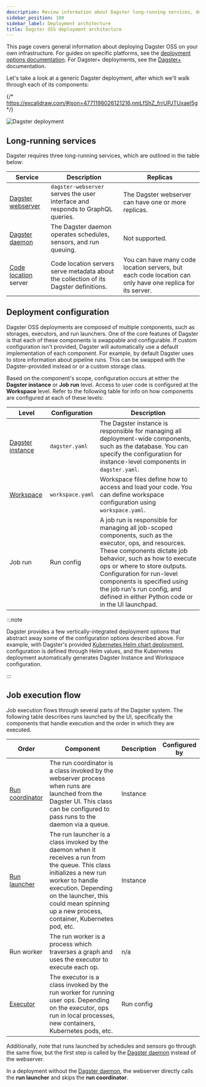 ```yaml
---
description: Review information about Dagster long-running services, deployment configuration, and job execution flow.
sidebar_position: 100
sidebar_label: Deployment architecture
title: Dagster OSS deployment architecture
---
```


This page covers general information about deploying Dagster OSS on your own infrastructure. For guides on specific platforms, see the [deployment options documentation](/deployment/oss/deployment-options). For Dagster+ deployments, see the [Dagster+](/deployment/dagster-plus) documentation.

Let's take a look at a generic Dagster deployment, after which we'll walk through each of its components:

{/* https://excalidraw.com/#json=4771198026121216,nmLfShZ_frrUPJTUxaeI5g */}

![Dagster deployment](/images/guides/deploy/dagster-deployment.png)

## Long-running services

Dagster requires three long-running services, which are outlined in the table below:

| Service                                                | Description                                                                           | Replicas                                                                                                  |
| ------------------------------------------------------ | ------------------------------------------------------------------------------------- | --------------------------------------------------------------------------------------------------------- |
| [Dagster webserver](/guides/operate/webserver)         | `dagster-webserver` serves the user interface and responds to GraphQL queries.        | The Dagster webserver can have one or more replicas.                                                      |
| [Dagster daemon](/deployment/execution/dagster-daemon) | The Dagster daemon operates schedules, sensors, and run queuing.                      | Not supported.                                                                                            |
| [Code location](/deployment/code-locations) server     | Code location servers serve metadata about the collection of its Dagster definitions. | You can have many code location servers, but each code location can only have one replica for its server. |

## Deployment configuration

Dagster OSS deployments are composed of multiple components, such as storages, executors, and run launchers. One of the core features of Dagster is that each of these components is swappable and configurable. If custom configuration isn't provided, Dagster will automatically use a default implementation of each component. For example, by default Dagster uses <PyObject section="internals" module="dagster._core.storage.runs" object="SqliteRunStorage" /> to store information about pipeline runs. This can be swapped with the Dagster-provided <PyObject section="libraries" module="dagster_postgres" object="PostgresRunStorage"/> instead or or a custom storage class.

Based on the component's scope, configuration occurs at either the **Dagster instance** or **Job run** level. Access to user code is configured at the **Workspace** level. Refer to the following table for info on how components are configured at each of these levels:

| Level                                                          | Configuration    | Description                                                                                                                                                                                                                                                                                                                                                 |
| -------------------------------------------------------------- | ---------------- | ----------------------------------------------------------------------------------------------------------------------------------------------------------------------------------------------------------------------------------------------------------------------------------------------------------------------------------------------------------- |
| [Dagster instance](/deployment/oss/oss-instance-configuration) | `dagster.yaml`   | The Dagster instance is responsible for managing all deployment-wide components, such as the database. You can specify the configuration for instance-level components in `dagster.yaml`.                                                                                                                                                                   |
| [Workspace](/deployment/code-locatons/configuring-code-locations/workspace-yaml)         | `workspace.yaml` | Workspace files define how to access and load your code. You can define workspace configuration using `workspace.yaml`.                                                                                                                                                                                                                                     |
| Job run                                                        | Run config       | A job run is responsible for managing all job-scoped components, such as the executor, ops, and resources. These components dictate job behavior, such as how to execute ops or where to store outputs. <br/> Configuration for run-level components is specified using the job run's run config, and defined in either Python code or in the UI launchpad. |

:::note

Dagster provides a few vertically-integrated deployment options that abstract
away some of the configuration options described above. For example, with
Dagster's provided [Kubernetes Helm chart deployment](/deployment/oss/deployment-options/kubernetes/deploying-to-kubernetes), configuration is defined through Helm values, and the Kubernetes deployment automatically generates Dagster Instance and Workspace configuration.

:::

## Job execution flow

Job execution flows through several parts of the Dagster system. The following table describes runs launched by the UI, specifically the components that handle execution and the order in which they are executed.

| Order                                                     | Component                                                                                                                                                                                                                                                   | Description | Configured by |
| --------------------------------------------------------- | ----------------------------------------------------------------------------------------------------------------------------------------------------------------------------------------------------------------------------------------------------------- | ----------- | ------------- |
| [Run coordinator](/deployment/execution/run-coordinators) | The run coordinator is a class invoked by the webserver process when runs are launched from the Dagster UI. This class can be configured to pass runs to the daemon via a queue.                                                                            | Instance    |
| [Run launcher](/deployment/execution/run-launchers)       | The run launcher is a class invoked by the daemon when it receives a run from the queue. This class initializes a new run worker to handle execution. Depending on the launcher, this could mean spinning up a new process, container, Kubernetes pod, etc. | Instance    |
| Run worker                                                | The run worker is a process which traverses a graph and uses the executor to execute each op.                                                                                                                                                               | n/a         |
| [Executor](/guides/operate/run-executors)                 | The executor is a class invoked by the run worker for running user ops. Depending on the executor, ops run in local processes, new containers, Kubernetes pods, etc.                                                                                        | Run config  |

Additionally, note that runs launched by schedules and sensors go through the same flow, but the first step is called by the [Dagster daemon](/deployment/execution/dagster-daemon) instead of the webserver.

In a deployment without the [Dagster daemon](/deployment/execution/dagster-daemon), the webserver directly calls the **run launcher** and skips the **run coordinator**.
